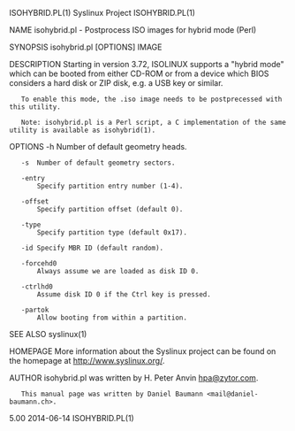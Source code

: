 ISOHYBRID.PL(1)                                                                                Syslinux Project                                                                               ISOHYBRID.PL(1)

NAME
       isohybrid.pl - Postprocess ISO images for hybrid mode (Perl)

SYNOPSIS
       isohybrid.pl [OPTIONS] IMAGE

DESCRIPTION
       Starting in version 3.72, ISOLINUX supports a "hybrid mode" which can be booted from either CD-ROM or from a device which BIOS considers a hard disk or ZIP disk, e.g. a USB key or similar.

       To enable this mode, the .iso image needs to be postprecessed with this utility.

       Note: isohybrid.pl is a Perl script, a C implementation of the same utility is available as isohybrid(1).

OPTIONS
       -h  Number of default geometry heads.

       -s  Number of default geometry sectors.

       -entry
           Specify partition entry number (1-4).

       -offset
           Specify partition offset (default 0).

       -type
           Specify partition type (default 0x17).

       -id Specify MBR ID (default random).

       -forcehd0
           Always assume we are loaded as disk ID 0.

       -ctrlhd0
           Assume disk ID 0 if the Ctrl key is pressed.

       -partok
           Allow booting from within a partition.

SEE ALSO
       syslinux(1)

HOMEPAGE
       More information about the Syslinux project can be found on the homepage at <http://www.syslinux.org/>.

AUTHOR
       isohybrid.pl was written by H. Peter Anvin <hpa@zytor.com>.

       This manual page was written by Daniel Baumann <mail@daniel-baumann.ch>.

5.00                                                                                              2014-06-14                                                                                  ISOHYBRID.PL(1)
